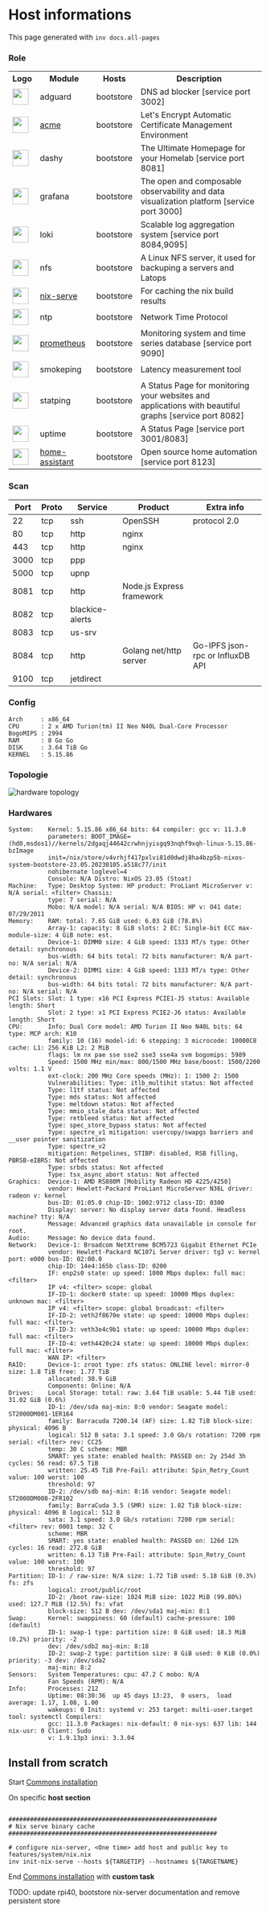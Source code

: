 # Host informations

This page generated with `inv docs.all-pages`


[comment]: (>>HOSTINFOS)


### Role

<table>
    <tr>
        <th>Logo</th>
        <th>Module</th>
        <th>Hosts</th>
        <th>Description</th>
    </tr><tr>
            <td><img width="32" src="https://play-lh.googleusercontent.com/pCqOLS2w-QaTI63tjFLvncHnbXc4100EQI3FAD0RZEFWjGMa_54M4x2HD7j48qMSv3kk"></td>
            <td>adguard</td>
            <td>bootstore</td>
        <td>DNS ad blocker [service port 3002]</td>
        <tr>
            <td><a href="../acme.md"><img width="32" src="https://www.kevinsubileau.fr/wp-content/uploads/2016/03/letsencrypt-logo-pad.png"></a></td>
            <td><a href="../acme.md">acme</a></td>
            <td>bootstore</td>
        <td>Let's Encrypt Automatic Certificate Management Environment</td>
        <tr>
            <td><img width="32" src="https://dashy.to/img/dashy.png"></td>
            <td>dashy</td>
            <td>bootstore</td>
        <td>The Ultimate Homepage for your Homelab [service port 8081]</td>
        <tr>
            <td><img width="32" src="https://patch.pulseway.com/Images/features/patch/3pp-logos/Grafana.png"></td>
            <td>grafana</td>
            <td>bootstore</td>
        <td>The open and composable observability and data visualization platform [service port 3000]</td>
        <tr>
            <td><img width="32" src="https://grafana.com/static/img/logos/logo-loki.svg"></td>
            <td>loki</td>
            <td>bootstore</td>
        <td>Scalable log aggregation system [service port 8084,9095]</td>
        <tr>
            <td><img width="32" src="https://logo-marque.com/wp-content/uploads/2021/09/Need-For-Speed-Logo-2019-2020.jpg"></td>
            <td>nfs</td>
            <td>bootstore</td>
        <td>A Linux NFS server, it used for backuping a servers and Latops</td>
        <tr>
            <td><a href="../nix-serve.md"><img width="32" src="https://camo.githubusercontent.com/33a99d1ffcc8b23014fd5f6dd6bfad0f8923d44d61bdd2aad05f010ed8d14cb4/68747470733a2f2f6e69786f732e6f72672f6c6f676f2f6e69786f732d6c6f676f2d6f6e6c792d68697265732e706e67"></a></td>
            <td><a href="../nix-serve.md">nix-serve</a></td>
            <td>bootstore</td>
        <td>For caching the nix build results</td>
        <tr>
            <td><img width="32" src="https://freesvg.org/img/ftntp-client.png"></td>
            <td>ntp</td>
            <td>bootstore</td>
        <td>Network Time Protocol</td>
        <tr>
            <td><a href="../prometheus.md"><img width="32" src="https://upload.wikimedia.org/wikipedia/commons/thumb/3/38/Prometheus_software_logo.svg/2066px-Prometheus_software_logo.svg.png"></a></td>
            <td><a href="../prometheus.md">prometheus</a></td>
            <td>bootstore</td>
        <td>Monitoring system and time series database [service port 9090]</td>
        <tr>
            <td><img width="32" src="https://img.freepik.com/vecteurs-premium/cardiogramme-cardiaque-isole-blanc_97886-1185.jpg?w=2000"></td>
            <td>smokeping</td>
            <td>bootstore</td>
        <td>Latency measurement tool</td>
        <tr>
            <td><img width="32" src="https://avatars.githubusercontent.com/u/61949049?s=32&v=4"></td>
            <td>statping</td>
            <td>bootstore</td>
        <td>A Status Page for monitoring your websites and applications with beautiful graphs [service port 8082]</td>
        <tr>
            <td><img width="32" src="https://cf.appdrag.com/dashboard-openvm-clo-b2d42c/uploads/Uptime-kuma-7fPG.png"></td>
            <td>uptime</td>
            <td>bootstore</td>
        <td>A Status Page [service port 3001/8083]</td>
        <tr>
            <td><a href="../home-assistant.md"><img width="32" src="https://upload.wikimedia.org/wikipedia/commons/thumb/6/6e/Home_Assistant_Logo.svg/32px-Home_Assistant_Logo.svg.png"></a></td>
            <td><a href="../home-assistant.md">home-assistant</a></td>
            <td>bootstore</td>
        <td>Open source home automation [service port 8123]</td>
        </table>
        
### Scan

| Port | Proto | Service | Product | Extra info |
| ------ | ------ | ------ |------ |------ |
|22|tcp|ssh|OpenSSH|protocol 2.0|
|80|tcp|http|nginx||
|443|tcp|http|nginx||
|3000|tcp|ppp|||
|5000|tcp|upnp|||
|8081|tcp|http|Node.js Express framework||
|8082|tcp|blackice-alerts|||
|8083|tcp|us-srv|||
|8084|tcp|http|Golang net/http server|Go-IPFS json-rpc or InfluxDB API|
|9100|tcp|jetdirect|||


        
### Config

```text
Arch     : x86_64
CPU      : 2 x AMD Turion(tm) II Neo N40L Dual-Core Processor
BogoMIPS : 2994
RAM      : 8 Go Go
DISK     : 3.64 TiB Go
KERNEL   : 5.15.86
```
        
### Topologie


![hardware topology](https://raw.githubusercontent.com/badele/nix-homelab/master/docs/hosts/bootstore/topologie.svg)
 
        
### Hardwares

```
System:    Kernel: 5.15.86 x86_64 bits: 64 compiler: gcc v: 11.3.0 
           parameters: BOOT_IMAGE=(hd0,msdos1)//kernels/2dgaqj44642crwhnjyisgq93nqhf9xqh-linux-5.15.86-bzImage 
           init=/nix/store/v4vrhjf417pxlvi81d0dwdj8ha4bzp5b-nixos-system-bootstore-23.05.20230105.a518c77/init 
           nohibernate loglevel=4 
           Console: N/A Distro: NixOS 23.05 (Stoat) 
Machine:   Type: Desktop System: HP product: ProLiant MicroServer v: N/A serial: <filter> Chassis: 
           type: 7 serial: N/A 
           Mobo: N/A model: N/A serial: N/A BIOS: HP v: O41 date: 07/29/2011 
Memory:    RAM: total: 7.65 GiB used: 6.03 GiB (78.8%) 
           Array-1: capacity: 8 GiB slots: 2 EC: Single-bit ECC max-module-size: 4 GiB note: est. 
           Device-1: DIMM0 size: 4 GiB speed: 1333 MT/s type: Other detail: synchronous 
           bus-width: 64 bits total: 72 bits manufacturer: N/A part-no: N/A serial: N/A 
           Device-2: DIMM1 size: 4 GiB speed: 1333 MT/s type: Other detail: synchronous 
           bus-width: 64 bits total: 72 bits manufacturer: N/A part-no: N/A serial: N/A 
PCI Slots: Slot: 1 type: x16 PCI Express PCIE1-J5 status: Available length: Short 
           Slot: 2 type: x1 PCI Express PCIE2-J6 status: Available length: Short 
CPU:       Info: Dual Core model: AMD Turion II Neo N40L bits: 64 type: MCP arch: K10 
           family: 10 (16) model-id: 6 stepping: 3 microcode: 10000C8 cache: L1: 256 KiB L2: 2 MiB 
           flags: lm nx pae sse sse2 sse3 sse4a svm bogomips: 5989 
           Speed: 1500 MHz min/max: 800/1500 MHz base/boost: 1500/2200 volts: 1.1 V 
           ext-clock: 200 MHz Core speeds (MHz): 1: 1500 2: 1500 
           Vulnerabilities: Type: itlb_multihit status: Not affected 
           Type: l1tf status: Not affected 
           Type: mds status: Not affected 
           Type: meltdown status: Not affected 
           Type: mmio_stale_data status: Not affected 
           Type: retbleed status: Not affected 
           Type: spec_store_bypass status: Not affected 
           Type: spectre_v1 mitigation: usercopy/swapgs barriers and __user pointer sanitization 
           Type: spectre_v2 
           mitigation: Retpolines, STIBP: disabled, RSB filling, PBRSB-eIBRS: Not affected 
           Type: srbds status: Not affected 
           Type: tsx_async_abort status: Not affected 
Graphics:  Device-1: AMD RS880M [Mobility Radeon HD 4225/4250] 
           vendor: Hewlett-Packard ProLiant MicroServer N36L driver: radeon v: kernel 
           bus-ID: 01:05.0 chip-ID: 1002:9712 class-ID: 0300 
           Display: server: No display server data found. Headless machine? tty: N/A 
           Message: Advanced graphics data unavailable in console for root. 
Audio:     Message: No device data found. 
Network:   Device-1: Broadcom NetXtreme BCM5723 Gigabit Ethernet PCIe 
           vendor: Hewlett-Packard NC107i Server driver: tg3 v: kernel port: e000 bus-ID: 02:00.0 
           chip-ID: 14e4:165b class-ID: 0200 
           IF: enp2s0 state: up speed: 1000 Mbps duplex: full mac: <filter> 
           IP v4: <filter> scope: global 
           IF-ID-1: docker0 state: up speed: 10000 Mbps duplex: unknown mac: <filter> 
           IP v4: <filter> scope: global broadcast: <filter> 
           IF-ID-2: veth2f8670e state: up speed: 10000 Mbps duplex: full mac: <filter> 
           IF-ID-3: veth3e4c9b1 state: up speed: 10000 Mbps duplex: full mac: <filter> 
           IF-ID-4: veth4420c24 state: up speed: 10000 Mbps duplex: full mac: <filter> 
           WAN IP: <filter> 
RAID:      Device-1: zroot type: zfs status: ONLINE level: mirror-0 size: 1.8 TiB free: 1.77 TiB 
           allocated: 30.9 GiB 
           Components: Online: N/A 
Drives:    Local Storage: total: raw: 3.64 TiB usable: 5.44 TiB used: 31.02 GiB (0.6%) 
           ID-1: /dev/sda maj-min: 8:0 vendor: Seagate model: ST2000DM001-1ER164 
           family: Barracuda 7200.14 (AF) size: 1.82 TiB block-size: physical: 4096 B 
           logical: 512 B sata: 3.1 speed: 3.0 Gb/s rotation: 7200 rpm serial: <filter> rev: CC25 
           temp: 30 C scheme: MBR 
           SMART: yes state: enabled health: PASSED on: 2y 254d 3h cycles: 56 read: 67.5 TiB 
           written: 25.45 TiB Pre-Fail: attribute: Spin_Retry_Count value: 100 worst: 100 
           threshold: 97 
           ID-2: /dev/sdb maj-min: 8:16 vendor: Seagate model: ST2000DM008-2FR102 
           family: BarraCuda 3.5 (SMR) size: 1.82 TiB block-size: physical: 4096 B logical: 512 B 
           sata: 3.1 speed: 3.0 Gb/s rotation: 7200 rpm serial: <filter> rev: 0001 temp: 32 C 
           scheme: MBR 
           SMART: yes state: enabled health: PASSED on: 126d 12h cycles: 16 read: 272.8 GiB 
           written: 6.13 TiB Pre-Fail: attribute: Spin_Retry_Count value: 100 worst: 100 
           threshold: 97 
Partition: ID-1: / raw-size: N/A size: 1.72 TiB used: 5.18 GiB (0.3%) fs: zfs 
           logical: zroot/public/root 
           ID-2: /boot raw-size: 1024 MiB size: 1022 MiB (99.80%) used: 127.7 MiB (12.5%) fs: vfat 
           block-size: 512 B dev: /dev/sda1 maj-min: 8:1 
Swap:      Kernel: swappiness: 60 (default) cache-pressure: 100 (default) 
           ID-1: swap-1 type: partition size: 8 GiB used: 18.3 MiB (0.2%) priority: -2 
           dev: /dev/sdb2 maj-min: 8:18 
           ID-2: swap-2 type: partition size: 8 GiB used: 0 KiB (0.0%) priority: -3 dev: /dev/sda2 
           maj-min: 8:2 
Sensors:   System Temperatures: cpu: 47.2 C mobo: N/A 
           Fan Speeds (RPM): N/A 
Info:      Processes: 212 
           Uptime: 08:30:36  up 45 days 13:23,  0 users,  load average: 1.17, 1.08, 1.00 
           wakeups: 0 Init: systemd v: 253 target: multi-user.target tool: systemctl Compilers: 
           gcc: 11.3.0 Packages: nix-default: 0 nix-sys: 637 lib: 144 nix-usr: 0 Client: Sudo 
           v: 1.9.13p3 inxi: 3.3.04
```

        

[comment]: (<<HOSTINFOS)

## Install from scratch

Start [Commons installation](../installation.md)

On specific **host section**
```

##########################################################
# Nix serve binary cache
##########################################################

# configure nix-server, <One time> add host and public key to features/system/nix.nix 
inv init-nix-serve --hosts ${TARGETIP} --hostnames ${TARGETNAME}
```

End [Commons installation](../installation.md) with **custom task**

TODO: update rpi40, bootstore nix-server documentation and remove persistent store